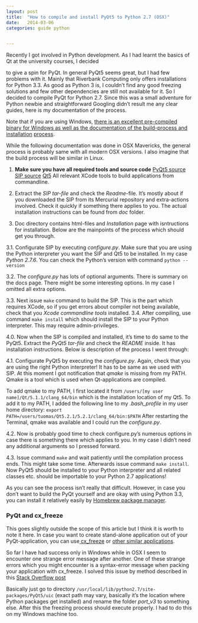 ```yaml
---
layout: post
title:  "How to compile and install PyQt5 to Python 2.7 (OSX)"
date:   2014-03-06
categories: guide python


---
```



Recently I got involved in Python development. As I had learnt the basics of Qt at the university courses, I decided

to give a spin for PyQt. In general PyQt5 seems great, but I had few problems with it. Mainly that Riverbank Computing
 only offers installations for Python 3.3. As good as Python 3 is, I couldn’t find any good freezing solutions and few other
 dependencies are still not available for it. So I decided to compile PyQt for Python 2.7. Since this was a small adventure
 for Python newbie and straightforward Googling didn’t result me any clear guides, here is my documentation of the process.

Note that if you are using Windows, [there is an excellent pre-compiled binary for Windows as well as the documentation of the build-process and installation](http://www.abstractfactory.io/blog/pyqt5-1-1-for-python-2-7/)
[process](http://www.abstractfactory.io/blog/pyqt5-1-1-for-python-2-7/).

While the following documentation was done in OSX Mavericks, the general process is probably same with all modern
 OSX versions. I also imagine that the build process will be similar in Linux.

1. **Make sure you have all required tools and source code**
[PyQt5 source]( http://www.riverbankcomputing.co.uk/software/pyqt/download5)
[SIP source]( http://www.riverbankcomputing.co.uk/software/sip/download)
[Qt5]( http://qt-project.org/downloads)
 All relevant XCode tools to build applications from commandline.

2. Extract the *SIP tar-file* and check the *Readme*-file. It’s mostly about if you downloaded the SIP from its Mercurial
 repository and extra-actions involved. Check it quickly if something there applies to you. The actual installation
 instructions can be found from *doc* folder.

3. Doc directory contains html-files and *Installation* page with isntructions for installation. Below are the mainpoints of the process which should
get you through.

3.1. Configurate SIP by executing *configure.py*. Make sure that you are using the Python interpreter you want the SIP and Qt5 to be installed. In
my case *Python 2.7.6*. You can check the Python’s version with command `python --version`

3.2. The *configure.py* has lots of optional arguments. There is summary on the docs page. There might be some interesting options. In my case
I omitted all extra options.

3.3. Next issue `make` command to build the SIP. This is the part which requires XCode, so if you get errors about compiler not being available, check
that you *Xcode commandline tools* installed.
3.4. After compiling, use command `make install` which should install the SIP to your Python interpreter. This may require admin-privileges.

4.0. Now when the SIP is compiled and installed, it’s time to do same to the PyQt5. Extract the *PyQt5 tar-file* and check the *README* inside. It has installation instructions. Below is description of the process I went through:

4.1. Configurate PyQt5 by executing the *configure.py*. Again, check that you are using the right Python interpreter! It has to be same as we used with SIP.
At this moment I got notification that *qmake* is missing from my PATH. Qmake is a tool which is used when Qt-applications are compiled.

To add qmake to my PATH, I first located
 it from `/users/[my user name]/Qt/5.1.1/clang_64/bin` which is the installation location of my Qt5. To add it to my PATH, I added the following line to
 my *.bash_profile* in my user home directory:
`export PATH=/users/tuomas/Qt5.2.1/5.2.1/clang_64/bin:$PATH`
After restarting the Terminal, qmake was available and I could run the *configure.py*.

4.2. Now is probably good time to check configure.py’s numerous options in case there is something there which applies to you. In my case I didn’t need any additional
 arguments so I pressed forward.

4.3. Issue command `make` and wait patiently until the compilation process ends. This might take some time. Afterwards issue command `make install`. Now PyQt5 should be installed to your Python interpreter and all related classes etc. should be importable to your Python 2.7 applications!

As you can see the process isn’t really that difficult. However, in case you don’t want to build the PyQt yourself and are okay with using Python 3.3, you can install it relatively easily by [Homebrew package manager](http://brew.sh/).

###  PyQt and cx_freeze

This goes slightly outside the scope of this article but I think it is worth to note it here. In case you want to create stand-alone application out of your   PyQt-application, you can use[ cx_freeze](http://cx-freeze.sourceforge.net/) or [other similar applications](http://www.pyinstaller.org/).

So far I have had success only in Windows while in OSX I seem to encounter one strange error message after another. One of these strange errors which you might encounter is a syntax-error message when packing your application with cx_freeze.  I solved this issue by method described in this [Stack Overflow post](http://stackoverflow.com/questions/20590113/syntaxerror-when-using-cx-freeze-on-pyqt-app)

Basically just go to directory `/usr/local/lib/python2.7/site-packages/PyQt5/uic` (exact path may vary, basically it’s the location where Python packages get installed) and rename the folder
 *port_v3* to something else. After this the freezing process should execute properly. I had to do this on my Windows machine too.


